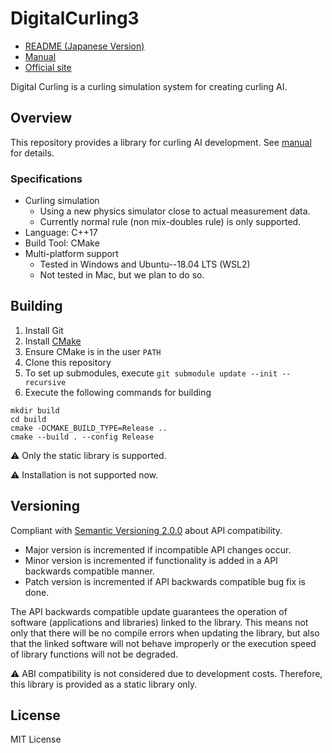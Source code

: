 # DigitalCurling3

- [README (Japanese Version)](./README.md)
- [Manual](https://github.com/digitalcurling/DigitalCurling3/wiki)
- [Official site](http://minerva.cs.uec.ac.jp/cgi-bin/curling/wiki.cgi)

Digital Curling is a curling simulation system for creating curling AI.

## Overview

This repository provides a library for curling AI development.
See [manual](https://github.com/digitalcurling/DigitalCurling3/wiki) for details.

### Specifications

- Curling simulation
  - Using a new physics simulator close to actual measurement data.
  - Currently normal rule (non mix-doubles rule) is only supported.
- Language: C++17
- Build Tool: CMake
- Multi-platform support
  - Tested in Windows and Ubuntu--18.04 LTS (WSL2)
  - Not tested in Mac, but we plan to do so.

## Building

1. Install Git
1. Install [CMake](https://cmake.org/)
1. Ensure CMake is in the user `PATH`
1. Clone this repository
1. To set up submodules, execute `git submodule update --init --recursive`
1. Execute the following commands for building

```
mkdir build
cd build
cmake -DCMAKE_BUILD_TYPE=Release ..
cmake --build . --config Release
```

:warning: Only the static library is supported.

:warning: Installation is not supported now.

## Versioning

Compliant with [Semantic Versioning 2.0.0](https://semver.org/) about API compatibility.

- Major version is incremented if incompatible API changes occur.
- Minor version is incremented if functionality is added in a API backwards compatible manner.
- Patch version is incremented if API backwards compatible bug fix is done.

The API backwards compatible update guarantees the operation of software (applications and libraries) linked to the library.
This means not only that there will be no compile errors when updating the library, but also that the linked software will not behave improperly or the execution speed of library functions will not be degraded.

:warning: ABI compatibility is not considered due to development costs. Therefore, this library is provided as a static library only.

## License

MIT License
